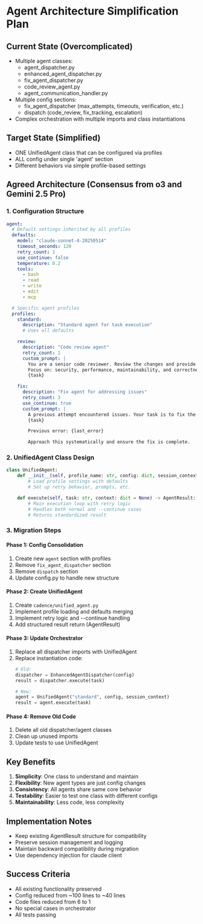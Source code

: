 # Agent Architecture Simplification Plan

## Current State (Overcomplicated)
- Multiple agent classes:
  - agent_dispatcher.py
  - enhanced_agent_dispatcher.py
  - fix_agent_dispatcher.py
  - code_review_agent.py
  - agent_communication_handler.py
- Multiple config sections:
  - fix_agent_dispatcher (max_attempts, timeouts, verification, etc.)
  - dispatch (code_review, fix_tracking, escalation)
- Complex orchestration with multiple imports and class instantiations

## Target State (Simplified)
- ONE UnifiedAgent class that can be configured via profiles
- ALL config under single 'agent' section
- Different behaviors via simple profile-based settings

## Agreed Architecture (Consensus from o3 and Gemini 2.5 Pro)

### 1. Configuration Structure
```yaml
agent:
  # Default settings inherited by all profiles
  defaults:
    model: "claude-sonnet-4-20250514"
    timeout_seconds: 120
    retry_count: 1
    use_continue: false
    temperature: 0.2
    tools:
      - bash
      - read
      - write
      - edit
      - mcp

  # Specific agent profiles
  profiles:
    standard:
      description: "Standard agent for task execution"
      # Uses all defaults

    review:
      description: "Code review agent"
      retry_count: 1
      custom_prompt: |
        You are a senior code reviewer. Review the changes and provide focused feedback.
        Focus on: security, performance, maintainability, and correctness.
        {task}

    fix:
      description: "Fix agent for addressing issues"
      retry_count: 3
      use_continue: true
      custom_prompt: |
        A previous attempt encountered issues. Your task is to fix the following:
        {task}

        Previous error: {last_error}

        Approach this systematically and ensure the fix is complete.
```

### 2. UnifiedAgent Class Design
```python
class UnifiedAgent:
    def __init__(self, profile_name: str, config: dict, session_context: dict):
        # Load profile settings with defaults
        # Set up retry behavior, prompts, etc.

    def execute(self, task: str, context: dict = None) -> AgentResult:
        # Main execution loop with retry logic
        # Handles both normal and --continue cases
        # Returns standardized result
```

### 3. Migration Steps

#### Phase 1: Config Consolidation
1. Create new `agent` section with profiles
2. Remove `fix_agent_dispatcher` section
3. Remove `dispatch` section
4. Update config.py to handle new structure

#### Phase 2: Create UnifiedAgent
1. Create `cadence/unified_agent.py`
2. Implement profile loading and defaults merging
3. Implement retry logic and --continue handling
4. Add structured result return (AgentResult)

#### Phase 3: Update Orchestrator
1. Replace all dispatcher imports with UnifiedAgent
2. Replace instantiation code:
   ```python
   # Old:
   dispatcher = EnhancedAgentDispatcher(config)
   result = dispatcher.execute(task)

   # New:
   agent = UnifiedAgent("standard", config, session_context)
   result = agent.execute(task)
   ```

#### Phase 4: Remove Old Code
1. Delete all old dispatcher/agent classes
2. Clean up unused imports
3. Update tests to use UnifiedAgent

## Key Benefits
1. **Simplicity**: One class to understand and maintain
2. **Flexibility**: New agent types are just config changes
3. **Consistency**: All agents share same core behavior
4. **Testability**: Easier to test one class with different configs
5. **Maintainability**: Less code, less complexity

## Implementation Notes
- Keep existing AgentResult structure for compatibility
- Preserve session management and logging
- Maintain backward compatibility during migration
- Use dependency injection for claude client

## Success Criteria
- All existing functionality preserved
- Config reduced from ~100 lines to ~40 lines
- Code files reduced from 6 to 1
- No special cases in orchestrator
- All tests passing
